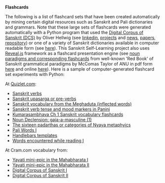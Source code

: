 
**Flashcards**

The following is a list of flashcard sets that have been created automatically by 
mining certain digital resources such as Sanskrit and Pali dictionaries and grammars. Note that these large sets of flashcards were generated automatically with a Python program that used the [Digital Corpus of Sanskrit (DCS)](http://www.sanskrit-linguistics.org/dcs/) by Oliver Hellwig (see [linkedin](https://www.linkedin.com/in/oliver-hellwig-a1640322/?originalSubdomain=de), [projects](http://www.sanskritreader.de/) and [news](https://blogs.nvidia.com/blog/2019/07/02/gpus-ai-ancient-sanskrit/), [papers](https://uzh.academia.edu/OliverHellwig), [repository](https://github.com/OliverHellwig)) or  one of a variety of Sanskrit dictionaries available in computer readable form (see [here](https://github.com/indic-dict/stardict-sanskrit)). This Sanskrit Self-Learning project also uses [Reveal.js](https://revealjs.com/#/) framework as a flashcard presentation engine (see [noun paradigms and corresponding flashcards](https://jonfernq.github.io/reveal.js/noun_paradigms_reveal.html) from well-known 'Red Book' of Sanskrit grammatical paradigms by McComas Taylor of ANU in pdf form [here](https://www.sheshnaag.com/wp-content/uploads/2012/05/litte_red_book.pdf) and online [here](http://littleredbook.vedicsociety.org.in/)). Here is a sample of computer-generated flashcard set experiments with Python:

At [Quizlet.com](https://quizlet.com/jon_fernquest):
   - [Sanskrit verbs](https://quizlet.com/540149937/sanskrit-verbs-flash-cards/)
   - [Sanskrit upasarga or pre-verbs](https://quizlet.com/541364964/sanskrit-upasarga-or-pre-verbs-flash-cards/)
   - [Sanskrit vocabulary from the Meghaduta (inflected words)](https://quizlet.com/546426793/sanskrit-vocabulary-from-the-meghaduta-inflected-words-flash-cards/)
   - [Sanskrit verb tense and mood markers in Panini](https://quizlet.com/543714458/sanskrit-verb-tense-and-mood-markers-panini-flash-cards/)
   - [Kumarasambhava Ch 1 Sanskrit vocabulary flashcards](https://quizlet.com/547475914/kumarasa%E1%B9%83bhava-ch1-sanskrit-vocabulary-flash-cards/)
   - [Noun Declension: gaja-a-masculine (1)](https://quizlet.com/547950085/flash-cards/)
   - [The sixteen padarthas or categories of Nyaya metaphyics](https://quizlet.com/547480775/the-sixteen-padarthas-or-categories-of-nyaya-metaphysics-flash-cards/)
   - [Pali Words I](https://quizlet.com/541857938/pali-words-i-flash-cards/)
   - [Handlebars templates](https://quizlet.com/552067766/macdonell-dictionary-random-selection-2-flash-cards/)
   - [Words encountered while reading I](https://quizlet.com/549491583/words-encountered-while-reading-i-flash-cards/)
 
At Cram.com vocabulary from:

 - [Yayati mini-epic in the Mahabharata I](https://www.cram.com/flashcards/yayati-mini-epic-mbh-17133-40-11699846)
 - [Yayati mini-epic in the Mahabharata II](https://www.cram.com/flashcards/vocabulary-from-the-yayati-story-in-the-mahabharata-11670326)
 - [Digital Corpus of Sanskrit I](https://www.cram.com/flashcards/sanskrit-pronouns-mad-asmad-i-we-11672243)
 - [Digital Corpus of Sanskrit II](https://www.cram.com/flashcards/sanskrit-vocabulary-from-digital-corpus-of-sanskrit-test-11668813)
